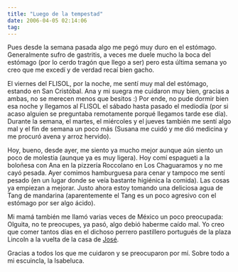 ```yaml
---
title: "Luego de la tempestad"
date: 2006-04-05 02:14:06
tag: 
---
```

<p>Pues desde la semana pasada algo me pegó muy duro en el estómago. Generalmente sufro de gastritis, a veces me duele mucho la boca del estómago (por lo cerdo tragón que llego a ser) pero esta última semana yo creo que me excedí y de verdad recaí bien gacho.</p>

<p>El viernes del FLISOL, por la noche, me sentí muy mal del estómago, estando en San Cristóbal. Ana y mi suegra me cuidaron muy bien, gracias a ambas, no se merecen menos que besitos :) Por ende, no pude dormir bien esa noche y llegamos al FLISOL el sábado hasta pasado el mediodía (por si acaso alguien se preguntaba remotamente porqué llegamos tarde ese día). Durante la semana, el martes, el miércoles y el jueves también me sentí algo mal y el fin de semana un poco más (Susana me cuidó y me dió medicina y me procuró avena y arroz hervido).</p>

<p>Hoy, bueno, desde ayer, me siento ya mucho mejor aunque aún siento un poco de molestia (aunque ya es muy ligera). Hoy comí espagueti a la boloñesa con Ana en la pizzería Roccolano en Los Chaguaramos y no me cayó pesada. Ayer comimos hamburguesa para cenar y tampoco me sentí pesado (en un lugar donde se veía bastante higiénica la comida). Las cosas ya empiezan a mejorar. Justo ahora estoy tomando una deliciosa agua de Tang de mandarina (aparentemente el Tang es un poco agresivo con el estómago por ser algo ácido).</p>

<p>Mi mamá también me llamó varias veces de México un poco preocupada: Olguita, no te preocupes, ya pasó, algo debió haberme caído mal. Yo creo que comer tantos días en el dichoso perrero pastillero portugués de la plaza Lincoln a la vuelta de la casa de <a target="_blank" href="http://www.bureado.com.ve">José</a>.</p>

<p>Gracias a todos los que me cuidaron y se preocuparon por mí. Sobre todo a mi escuincla, la Isabeluca.</p>
